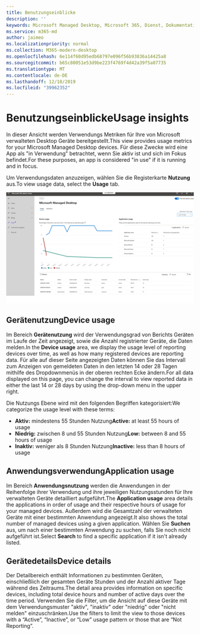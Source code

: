 ```yaml
---
title: Benutzungseinblicke
description: ''
keywords: Microsoft Managed Desktop, Microsoft 365, Dienst, Dokumentation
ms.service: m365-md
author: jaimeo
ms.localizationpriority: normal
ms.collection: M365-modern-desktop
ms.openlocfilehash: 6e114f60d95edb68797e096f56b93836a14425a8
ms.sourcegitcommit: b65c80051e53d9be223f4769f4d42a39f5a07735
ms.translationtype: MT
ms.contentlocale: de-DE
ms.lasthandoff: 12/10/2019
ms.locfileid: "39962352"
---
```

# <a name="usage-insights"></a><span data-ttu-id="5ccf0-103">Benutzungseinblicke</span><span class="sxs-lookup"><span data-stu-id="5ccf0-103">Usage insights</span></span>
<span data-ttu-id="5ccf0-104">In dieser Ansicht werden Verwendungs Metriken für Ihre von Microsoft verwalteten Desktop Geräte bereitgestellt.</span><span class="sxs-lookup"><span data-stu-id="5ccf0-104">This view provides usage metrics for your Microsoft Managed Desktop devices.</span></span> <span data-ttu-id="5ccf0-105">Für diese Zwecke wird eine App als "in Verwendung" betrachtet, wenn Sie aktiv ist und sich im Fokus befindet.</span><span class="sxs-lookup"><span data-stu-id="5ccf0-105">For these purposes, an app is considered "in use" if it is running and in focus.</span></span>

<span data-ttu-id="5ccf0-106">Um Verwendungsdaten anzuzeigen, wählen Sie die Registerkarte **Nutzung** aus.</span><span class="sxs-lookup"><span data-stu-id="5ccf0-106">To view usage data, select the **Usage** tab.</span></span>

![Verwendungsbereich.](images/insights_usage.png)

## <a name="device-usage"></a><span data-ttu-id="5ccf0-111">Gerätenutzung</span><span class="sxs-lookup"><span data-stu-id="5ccf0-111">Device usage</span></span>

<span data-ttu-id="5ccf0-112">Im Bereich **Gerätenutzung** wird der Verwendungsgrad von Berichts Geräten im Laufe der Zeit angezeigt, sowie die Anzahl registrierter Geräte, die Daten melden.</span><span class="sxs-lookup"><span data-stu-id="5ccf0-112">In the **Device usage** area, we display the usage level of reporting devices over time, as well as how many registered devices are reporting data.</span></span> <span data-ttu-id="5ccf0-113">Für alle auf dieser Seite angezeigten Daten können Sie das Intervall zum Anzeigen von gemeldeten Daten in den letzten 14 oder 28 Tagen mithilfe des Dropdownmenüs in der oberen rechten Ecke ändern.</span><span class="sxs-lookup"><span data-stu-id="5ccf0-113">For all data displayed on this page, you can change the interval to view reported data in either the last 14 or 28 days by using the drop-down menu in the upper right.</span></span>

<span data-ttu-id="5ccf0-114">Die Nutzungs Ebene wird mit den folgenden Begriffen kategorisiert:</span><span class="sxs-lookup"><span data-stu-id="5ccf0-114">We categorize the usage level with these terms:</span></span>

- <span data-ttu-id="5ccf0-115">**Aktiv:** mindestens 55 Stunden Nutzung</span><span class="sxs-lookup"><span data-stu-id="5ccf0-115">**Active:** at least 55 hours of usage</span></span>
- <span data-ttu-id="5ccf0-116">**Niedrig:** zwischen 8 und 55 Stunden Nutzung</span><span class="sxs-lookup"><span data-stu-id="5ccf0-116">**Low:** between 8 and 55 hours of usage</span></span>
- <span data-ttu-id="5ccf0-117">**Inaktiv:** weniger als 8 Stunden Nutzung</span><span class="sxs-lookup"><span data-stu-id="5ccf0-117">**Inactive:** less than 8 hours of usage</span></span>




## <a name="application-usage"></a><span data-ttu-id="5ccf0-118">Anwendungsverwendung</span><span class="sxs-lookup"><span data-stu-id="5ccf0-118">Application usage</span></span>

<span data-ttu-id="5ccf0-119">Im Bereich **Anwendungsnutzung** werden die Anwendungen in der Reihenfolge ihrer Verwendung und ihre jeweiligen Nutzungsstunden für Ihre verwalteten Geräte detailliert aufgeführt.</span><span class="sxs-lookup"><span data-stu-id="5ccf0-119">The **Application usage** area details the applications in order of usage and their respective hours of usage for your managed devices.</span></span> <span data-ttu-id="5ccf0-120">Außerdem wird die Gesamtzahl der verwalteten Geräte mit einer bestimmten Anwendung angezeigt.</span><span class="sxs-lookup"><span data-stu-id="5ccf0-120">It also shows the total number of managed devices using a given application.</span></span> <span data-ttu-id="5ccf0-121">Wählen Sie **Suchen** aus, um nach einer bestimmten Anwendung zu suchen, falls Sie noch nicht aufgeführt ist.</span><span class="sxs-lookup"><span data-stu-id="5ccf0-121">Select **Search** to find a specific application if it isn't already listed.</span></span>


## <a name="device-details"></a><span data-ttu-id="5ccf0-122">Gerätedetails</span><span class="sxs-lookup"><span data-stu-id="5ccf0-122">Device details</span></span>
<span data-ttu-id="5ccf0-123">Der Detailbereich enthält Informationen zu bestimmten Geräten, einschließlich der gesamten Geräte Stunden und der Anzahl aktiver Tage während des Zeitraums.</span><span class="sxs-lookup"><span data-stu-id="5ccf0-123">The detail area provides information on specific devices, including total device hours and number of active days over the time period.</span></span> <span data-ttu-id="5ccf0-124">Verwenden Sie die Filter, um die Ansicht auf diese Geräte mit dem Verwendungsmuster "aktiv", "inaktiv" oder "niedrig" oder "nicht melden" einzuschränken.</span><span class="sxs-lookup"><span data-stu-id="5ccf0-124">Use the filters to limit the view to those devices with a “Active”, “Inactive”, or “Low” usage pattern or those that are “Not Reporting”.</span></span> 